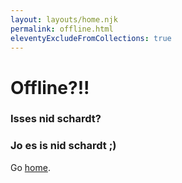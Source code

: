 ```yaml
---
layout: layouts/home.njk
permalink: offline.html
eleventyExcludeFromCollections: true
---
```

# Offline?!!

### Isses nid schardt?

### Jo es is nid schardt ;)

Go <a href="{{ '/' | url }}">home</a>.